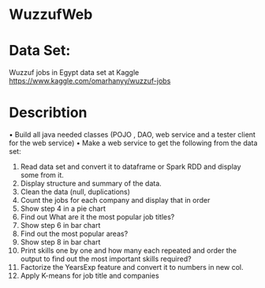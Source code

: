 # WuzzufWeb
  
# Data Set:
Wuzzuf jobs in Egypt data set at Kaggle
https://www.kaggle.com/omarhanyy/wuzzuf-jobs

# Describtion 
•	Build all java needed classes (POJO , DAO, web service and a tester client for the web service)
•	Make a web service to get the following from the data set:
1.	Read data set and convert it to dataframe or Spark RDD and display some from it.
2.	Display structure and summary of the data.
3.	Clean the data (null, duplications)
4.	Count the jobs for each company and display that in order
5.	Show step 4 in a pie chart 
6.	Find out What are it the most popular job titles? 
7.	Show step 6 in bar chart 
8.	Find out the most popular areas?
9.	Show step 8 in bar chart 
10.	Print skills one by one and how many each repeated and order the output to find out the most important skills required?
11.	Factorize the YearsExp feature and convert it to numbers in new col. 
12.	Apply K-means for job title and companies 

